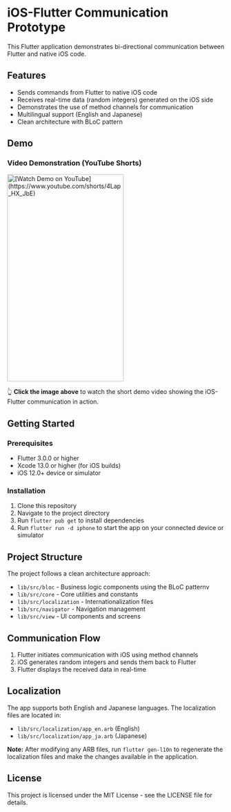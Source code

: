 # iOS-Flutter Communication Prototype

This Flutter application demonstrates bi-directional communication between Flutter and native iOS code.

## Features

- Sends commands from Flutter to native iOS code
- Receives real-time data (random integers) generated on the iOS side
- Demonstrates the use of method channels for communication
- Multilingual support (English and Japanese)
- Clean architecture with BLoC pattern

## Demo

### Video Demonstration (YouTube Shorts)

<a href="https://www.youtube.com/shorts/4Lap_HX_JbE" target="_blank">
  <img src="https://img.youtube.com/vi/4Lap_HX_JbE/0.jpg" alt="[Watch Demo on YouTube](https://www.youtube.com/shorts/4Lap_HX_JbE)" width="270" height="480" />
</a>

👆 **Click the image above** to watch the short demo video showing the iOS-Flutter communication in action.

## Getting Started

### Prerequisites

- Flutter 3.0.0 or higher
- Xcode 13.0 or higher (for iOS builds)
- iOS 12.0+ device or simulator

### Installation

1. Clone this repository
2. Navigate to the project directory
3. Run `flutter pub get` to install dependencies
4. Run `flutter run -d iphone` to start the app on your connected device or simulator

## Project Structure

The project follows a clean architecture approach:

- `lib/src/bloc` - Business logic components using the BLoC patternv
- `lib/src/core` - Core utilities and constants
- `lib/src/localization` - Internationalization files
- `lib/src/navigator` - Navigation management
- `lib/src/view` - UI components and screens

## Communication Flow

1. Flutter initiates communication with iOS using method channels
2. iOS generates random integers and sends them back to Flutter
3. Flutter displays the received data in real-time

## Localization

The app supports both English and Japanese languages. The localization files are located in:
- `lib/src/localization/app_en.arb` (English)
- `lib/src/localization/app_ja.arb` (Japanese)

**Note:** After modifying any ARB files, run `flutter gen-l10n` to regenerate the localization files and make the changes available in the application.

## License

This project is licensed under the MIT License - see the LICENSE file for details.
